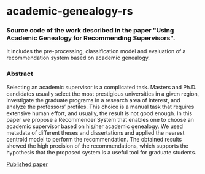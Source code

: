# academic-genealogy-rs

### Source code of the work described in the paper "Using Academic Genealogy for Recommending Supervisors".

It includes the pre-processing, classification model and evaluation of a recommendation system based on academic genealogy.

### Abstract
Selecting an academic supervisor is a complicated task. Masters and Ph.D. candidates usually select the most prestigious universities in a given region, investigate the graduate programs in a research area of interest, and analyze the professors’ profiles. This choice is a manual task that requires extensive human effort, and usually, the result is not good enough. In this paper we propose a Recommender System that enables one to choose an academic supervisor based on his/her academic genealogy. We used metadata of different theses and dissertations and applied the nearest centroid model to perform the recommendation. The obtained results showed the high precision of the recommendations, which supports the hypothesis that the proposed system is a useful tool for graduate students.

[Published paper](https://www.scitepress.org/Papers/2021/104426/104426.pdf)
